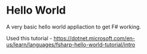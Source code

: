 # Hello World

A very basic hello world appliaction to get F# working.

Used this tutorial - https://dotnet.microsoft.com/en-us/learn/languages/fsharp-hello-world-tutorial/intro
